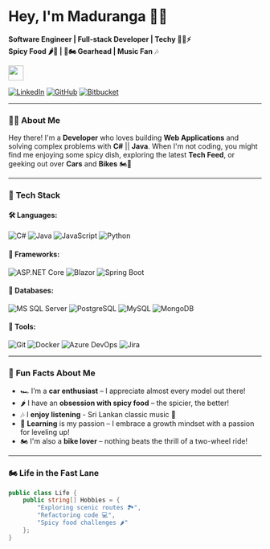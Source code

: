 #   Hey, I'm Maduranga 🙋‍♂️

**Software Engineer | Full-stack Developer | Techy 👨‍💻⚡**  
**Spicy Food 🌶️🥵 | 🚗🏍️ Gearhead | Music Fan** 🎶  

<img src="https://em-content.zobj.net/thumbs/120/twitter/348/flag-sri-lanka_1f1f1-1f1f0.png" width="30px"> 

[![LinkedIn](https://img.shields.io/badge/LinkedIn-Connect%20Professionally-blue?style=flat&logo=linkedin)](https://linkedin.com/in/maduranga-wimalarathne)  [![GitHub](https://img.shields.io/badge/GitHub-Follow%20My%20Code-black?style=flat&logo=github)](https://github.com/MadurangaNamal)  [![Bitbucket](https://img.shields.io/badge/Bitbucket-Explore%20My%20Projects-blue?style=flat&logo=bitbucket)](https://bitbucket.org/maduranga_namal/)  


---

### 👨‍💻 **About Me**
Hey there! I'm a **Developer** who loves building **Web Applications** and solving complex problems with **C#** || **Java**. When I'm not coding, you might find me enjoying some spicy dish, exploring the latest **Tech Feed**, or geeking out over **Cars** and **Bikes** 🏍️🚀

---

### 🔧 **Tech Stack**
#### 🛠️ **Languages:**
![C#](https://img.shields.io/badge/-C%23-239120?logo=c-sharp&logoColor=white) 
![Java](https://img.shields.io/badge/-Java-007396?logo=java&logoColor=white)
![JavaScript](https://img.shields.io/badge/-JavaScript-F7DF1E?logo=javascript&logoColor=black)
![Python](https://img.shields.io/badge/-Python-3776AB?logo=python&logoColor=white)

#### 🚀 **Frameworks:**
![ASP.NET Core](https://img.shields.io/badge/-ASP.NET%20Core-512BD4?logo=dotnet&logoColor=white)
![Blazor](https://img.shields.io/badge/-Blazor-512BD4?logo=blazor&logoColor=white)
![Spring Boot](https://img.shields.io/badge/-Spring%20Boot-6DB33F?logo=spring&logoColor=white)

#### 💾 **Databases:**
![MS SQL Server](https://img.shields.io/badge/-MS%20SQL%20Server-CC2927?logo=microsoft-sql-server&logoColor=white)
![PostgreSQL](https://img.shields.io/badge/-PostgreSQL-4169E1?logo=postgresql&logoColor=white) 
![MySQL](https://img.shields.io/badge/-MySQL-4479A1?logo=mysql&logoColor=white)
![MongoDB](https://img.shields.io/badge/-MongoDB-47A248?logo=mongodb&logoColor=white)

#### 🔧 **Tools:**
![Git](https://img.shields.io/badge/-Git-F05032?logo=git&logoColor=white)
![Docker](https://img.shields.io/badge/-Docker-2496ED?logo=docker&logoColor=white)
![Azure DevOps](https://img.shields.io/badge/-Azure%20DevOps-0089D6?logo=azure-devops&logoColor=white)
![Jira](https://img.shields.io/badge/-Jira-0052CC?logo=jira&logoColor=white)

---

### 🎯 **Fun Facts About Me**
- 🏎️ I’m a **car enthusiast** – I appreciate almost every model out there!  
- 🌶️ I have an **obsession with spicy food** – the spicier, the better!  
- 🎶 I **enjoy listening** - Sri Lankan classic music 🎵  
- 📖 **Learning** is my passion – I embrace a growth mindset with a passion for leveling up!  
- 🏍️ I'm also a **bike lover** – nothing beats the thrill of a two-wheel ride!  
---

### 🏍 **Life in the Fast Lane**
```csharp
public class Life {
    public string[] Hobbies = {
        "Exploring scenic routes 🏞️",
        "Refactoring code 💻",
        "Spicy food challenges 🌶️"
    };
}
